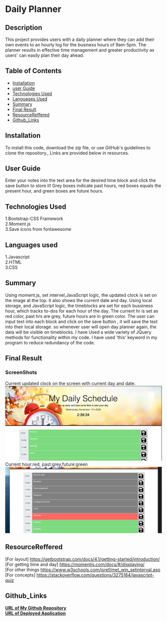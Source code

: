 # Daily Planner

## Description

This project provides users with a daily planner where they can add their own events to an hourly log for the business hours of 9am-5pm. The planner results in effective time management and greater productivity as users' can easily plan their day ahead.


## Table of Contents 

* [Installation](#Installation)
* [user Guide](#userGuide)
* [Technologies Used](#Technology)
* [Languages Used](#Languages)
* [Summary](#summary)
* [Final Result](#FinalResult)
* [ResourceReffered](#ResourceReffered)
* [Github_Links](#Github_Links)


## Installation
To install this code, download the zip file, or use GitHub's guidelines to clone the repository., Links are provided below in resources.

## User Guide
Enter your notes into the text area for the desired time block and click the save button to store it!
Grey boxes indicate past hours, red boxes equals the present hour, and green boxes are future hours.

## Technologies Used
1.Bootstrap-CSS Framework<br>
2.Moment.js<br>
3.Save icons from fontawesome


## Languages used
1.Javascript<br>
2.HTML<br>
3.CSS

## Summary

Using moment.js, set intervel,JavaScript logic, the updated clock is set on the image at the top. it also shows the current date and day. 
Using local storage, and JavaScript logic, the timeblocks are set for each bussiness hour, which tracks to-dos for each hour of the day. The current hr is set as red color, past hrs are grey, future hours are in green color.
The user can input text into each block and click on the save button , it will save  the  text  into their local storage. so whenever user will open day planner again, the data will be visible on timeblocks.
 I have Used a wide variety of JQuery methods for functionality within my code.
 I have used 'this' keyword in my program to reduce redundancy of the code. 

## Final Result
### ScreenShots
Current updated clock on the screen with current day and date.
![](assets/screenshot1.png)
Current hour:red, past:grey,future:green
![](assets/screenshot2.png)


## ResourceReffered

[For layout] https://getbootstrap.com/docs/4.1/getting-started/introduction/<br>
[For getting time and day]  https://momentjs.com/docs/#/displaying/<br>
[For other things https://www.w3schools.com/jsref/met_win_setinterval.asp <br>
[For concepts] https://stackoverflow.com/questions/3275164/javascript-quiz <br>


## Github_Links
[**URL of My Github Repository**](https://github.com/guptaria/Quiz_contest)<br>
[**URL of Deployed Application**](https://guptaria.github.io/Quiz_contest/.)




